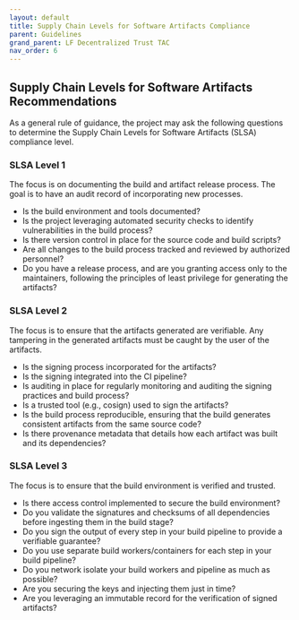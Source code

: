 ```yaml
---
layout: default
title: Supply Chain Levels for Software Artifacts Compliance
parent: Guidelines
grand_parent: LF Decentralized Trust TAC
nav_order: 6
---
```


## Supply Chain Levels for Software Artifacts Recommendations

As a general rule of guidance, the project may ask the following questions to determine the Supply Chain Levels for Software Artifacts (SLSA) compliance level.

### SLSA Level 1
The focus is on documenting the build and artifact release process. The goal is to have an audit record of incorporating new processes.
- Is the build environment and tools documented?
- Is the project leveraging automated security checks to identify vulnerabilities in the build process?
- Is there version control in place for the source code and build scripts?
- Are all changes to the build process tracked and reviewed by authorized personnel?
- Do you have a release process, and are you granting access only to the maintainers, following the principles of least privilege for generating the artifacts?

### SLSA Level 2
The focus is to ensure that the artifacts generated are verifiable. Any tampering in the generated artifacts must be caught by the user of the artifacts.
- Is the signing process incorporated for the artifacts?
- Is the signing integrated into the CI pipeline?
- Is auditing in place for regularly monitoring and auditing the signing practices and build process?
- Is a trusted tool (e.g., cosign) used to sign the artifacts?
- Is the build process reproducible, ensuring that the build generates consistent artifacts from the same source code?
- Is there provenance metadata that details how each artifact was built and its dependencies?

### SLSA Level 3
The focus is to ensure that the build environment is verified and trusted.
- Is there access control implemented to secure the build environment?
- Do you validate the signatures and checksums of all dependencies before ingesting them in the build stage?
- Do you sign the output of every step in your build pipeline to provide a verifiable guarantee?
- Do you use separate build workers/containers for each step in your build pipeline?
- Do you network isolate your build workers and pipeline as much as possible?
- Are you securing the keys and injecting them just in time?
- Are you leveraging an immutable record for the verification of signed artifacts?
